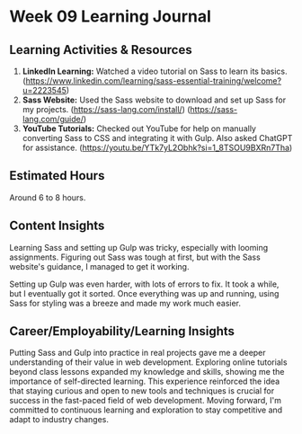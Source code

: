 # Week 09 Learning Journal

## Learning Activities & Resources

1. **LinkedIn Learning:** Watched a video tutorial on Sass to learn its basics. 
(https://www.linkedin.com/learning/sass-essential-training/welcome?u=2223545)
2. **Sass Website:** Used the Sass website to download and set up Sass for my projects. 
(https://sass-lang.com/install/)
(https://sass-lang.com/guide/)
3. **YouTube Tutorials:** Checked out YouTube for help on manually converting Sass to CSS and integrating it with Gulp. Also asked ChatGPT for assistance. 
(https://youtu.be/YTk7yL2Obhk?si=1_8TSOU9BXRn7Tha)

## Estimated Hours

Around 6 to 8 hours.

## Content Insights

Learning Sass and setting up Gulp was tricky, especially with looming assignments. Figuring out Sass was tough at first, but with the Sass website's guidance, I managed to get it working.

Setting up Gulp was even harder, with lots of errors to fix. It took a while, but I eventually got it sorted. Once everything was up and running, using Sass for styling was a breeze and made my work much easier.

## Career/Employability/Learning Insights

Putting Sass and Gulp into practice in real projects gave me a deeper understanding of their value in web development. Exploring online tutorials beyond class lessons expanded my knowledge and skills, showing me the importance of self-directed learning. This experience reinforced the idea that staying curious and open to new tools and techniques is crucial for success in the fast-paced field of web development. Moving forward, I'm committed to continuous learning and exploration to stay competitive and adapt to industry changes.
